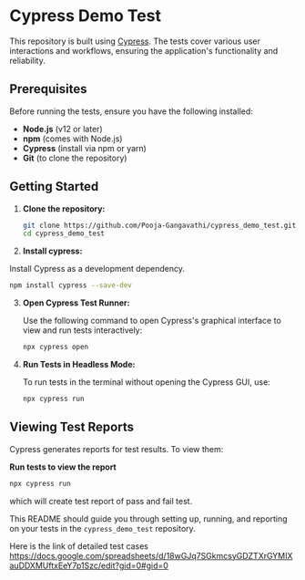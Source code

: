 # Cypress Demo Test

This repository is built using [Cypress](https://www.cypress.io/). The tests cover various user interactions and workflows, ensuring the application's functionality and reliability.

## Prerequisites

Before running the tests, ensure you have the following installed:

- **Node.js** (v12 or later)
- **npm** (comes with Node.js)
- **Cypress** (install via npm or yarn)
- **Git** (to clone the repository)

## Getting Started

1. **Clone the repository:**

   ```bash
   git clone https://github.com/Pooja-Gangavathi/cypress_demo_test.git
   cd cypress_demo_test
   ```

2. **Install cypress:**

Install Cypress as a development dependency.
```bash
npm install cypress --save-dev
```

3. **Open Cypress Test Runner:**

   Use the following command to open Cypress's graphical interface to view and run tests interactively:

   ```bash
   npx cypress open
   ```

4. **Run Tests in Headless Mode:**

   To run tests in the terminal without opening the Cypress GUI, use:

   ```bash
   npx cypress run
   ```

## Viewing Test Reports

Cypress generates reports for test results. To view them:

**Run tests to view the report** 

   ```bash
   npx cypress run
   ```
   which will create test report of pass and fail test.

This README should guide you through setting up, running, and reporting on your tests in the `cypress_demo_test` repository.


Here is the link of detailed test cases 
https://docs.google.com/spreadsheets/d/18wGJq7SGkmcsyGDZTXrGYMIXauDDXMUftxEeY7p1Szc/edit?gid=0#gid=0